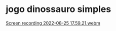 # jogo dinossauro simples

[Screen recording 2022-08-25 17.59.21.webm](https://user-images.githubusercontent.com/109696840/186768001-7b6181c7-37fd-42d5-af50-5dc2ee10207b.webm)

